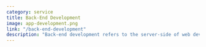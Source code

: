 ```yaml
---
category: service
title: Back-End Development
image: app-development.png
link: "/back-end-development"
description: "Back-end development refers to the server-side of web development focused on how the website works. It involves creating and maintaining the core functional logic and operations, which ensure seamless processing of user inputs, and integration with the front-end, providing the backbone that supports every user-facing component."
---
```

